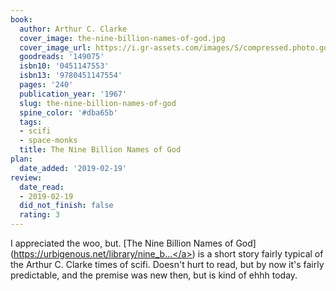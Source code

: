 ```yaml
---
book:
  author: Arthur C. Clarke
  cover_image: the-nine-billion-names-of-god.jpg
  cover_image_url: https://i.gr-assets.com/images/S/compressed.photo.goodreads.com/books/1224576760l/149075.jpg
  goodreads: '149075'
  isbn10: '0451147553'
  isbn13: '9780451147554'
  pages: '240'
  publication_year: '1967'
  slug: the-nine-billion-names-of-god
  spine_color: '#dba65b'
  tags:
  - scifi
  - space-monks
  title: The Nine Billion Names of God
plan:
  date_added: '2019-02-19'
review:
  date_read:
  - 2019-02-19
  did_not_finish: false
  rating: 3
---
```


I appreciated the woo, but. [The Nine Billion Names of God](<a target="_blank" href="https://urbigenous.net/library/nine_billion_names_of_god.html" rel="nofollow">https://urbigenous.net/library/nine_b...</a>) is a short story fairly typical of the Arthur C. Clarke times of scifi. Doesn't hurt to read, but by now it's fairly predictable, and the premise was new then, but is kind of ehhh today.
